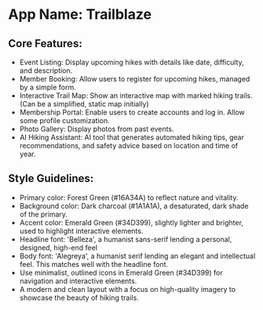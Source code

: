 # **App Name**: Trailblaze

## Core Features:

- Event Listing: Display upcoming hikes with details like date, difficulty, and description.
- Member Booking: Allow users to register for upcoming hikes, managed by a simple form.
- Interactive Trail Map: Show an interactive map with marked hiking trails. (Can be a simplified, static map initially)
- Membership Portal: Enable users to create accounts and log in. Allow some profile customization.
- Photo Gallery: Display photos from past events.
- AI Hiking Assistant: AI tool that generates automated hiking tips, gear recommendations, and safety advice based on location and time of year.

## Style Guidelines:

- Primary color: Forest Green (#16A34A) to reflect nature and vitality.
- Background color: Dark charcoal (#1A1A1A), a desaturated, dark shade of the primary.
- Accent color: Emerald Green (#34D399), slightly lighter and brighter, used to highlight interactive elements.
- Headline font: 'Belleza', a humanist sans-serif lending a personal, designed, high-end feel
- Body font: 'Alegreya', a humanist serif lending an elegant and intellectual feel. This matches well with the headline font.
- Use minimalist, outlined icons in Emerald Green (#34D399) for navigation and interactive elements.
- A modern and clean layout with a focus on high-quality imagery to showcase the beauty of hiking trails.